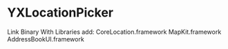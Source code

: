 YXLocationPicker
================

Link Binary With Libraries add:
CoreLocation.framework
MapKit.framework
AddressBookUI.framework